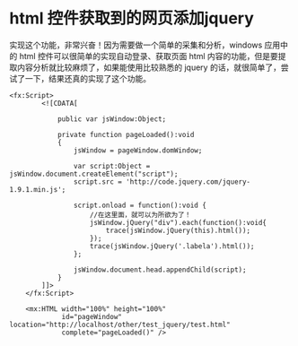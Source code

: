 html 控件获取到的网页添加jquery
==============

实现这个功能，非常兴奋！因为需要做一个简单的采集和分析，windows 应用中的 html 控件可以很简单的实现自动登录、获取页面 html 内容的功能，但是要提取内容分析就比较麻烦了，如果能使用比较熟悉的 jquery 的话，就很简单了，尝试了一下，结果还真的实现了这个功能。

```
<fx:Script>
		<![CDATA[
			
			public var jsWindow:Object;
			
			private function pageLoaded():void
			{
				jsWindow = pageWindow.domWindow;
				
				var script:Object = jsWindow.document.createElement("script");
				script.src = 'http://code.jquery.com/jquery-1.9.1.min.js';
				
				script.onload = function():void {
					//在这里面，就可以为所欲为了！
					jsWindow.jQuery("div").each(function():void{
						trace(jsWindow.jQuery(this).html());
					});
					trace(jsWindow.jQuery('.labela').html());
				};
				
				jsWindow.document.head.appendChild(script);
			}
		]]>
	</fx:Script>
	
	<mx:HTML width="100%" height="100%" 
			 id="pageWindow" location="http://localhost/other/test_jquery/test.html"
			 complete="pageLoaded()" />
```